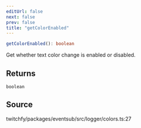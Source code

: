 ```yaml
---
editUrl: false
next: false
prev: false
title: "getColorEnabled"
---
```


```ts
getColorEnabled(): boolean
```

Get whether text color change is enabled or disabled.

## Returns

`boolean`

## Source

twitchfy/packages/eventsub/src/logger/colors.ts:27
